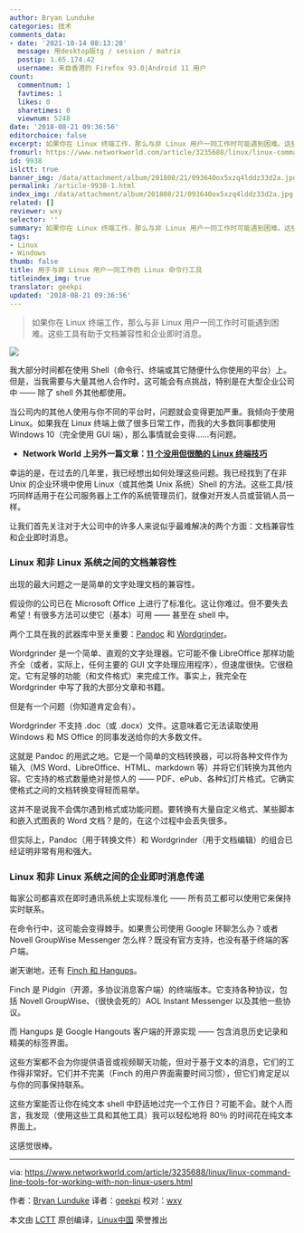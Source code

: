 ```yaml
---
author: Bryan Lunduke
categories: 技术
comments_data:
- date: '2021-10-14 08:13:28'
  message: 用desktop版tg / session / matrix
  postip: 1.65.174.42
  username: 来自香港的 Firefox 93.0|Android 11 用户
count:
  commentnum: 1
  favtimes: 1
  likes: 0
  sharetimes: 0
  viewnum: 5248
date: '2018-08-21 09:36:56'
editorchoice: false
excerpt: 如果你在 Linux 终端工作，那么与非 Linux 用户一同工作时可能遇到困难。这些工具有助于文档兼容性和企业即时消息。
fromurl: https://www.networkworld.com/article/3235688/linux/linux-command-line-tools-for-working-with-non-linux-users.html
id: 9938
islctt: true
banner_img: /data/attachment/album/201808/21/093640ox5xzq4lddz33d2a.jpg
permalink: /article-9938-1.html
index_img: /data/attachment/album/201808/21/093640ox5xzq4lddz33d2a.jpg.thumb.jpg
related: []
reviewer: wxy
selector: ''
summary: 如果你在 Linux 终端工作，那么与非 Linux 用户一同工作时可能遇到困难。这些工具有助于文档兼容性和企业即时消息。
tags:
- Linux
- Windows
thumb: false
title: 用于与非 Linux 用户一同工作的 Linux 命令行工具
titleindex_img: true
translator: geekpi
updated: '2018-08-21 09:36:56'
---
```



> 
> 如果你在 Linux 终端工作，那么与非 Linux 用户一同工作时可能遇到困难。这些工具有助于文档兼容性和企业即时消息。
> 
> 
> 


![](/data/attachment/album/201808/21/093640ox5xzq4lddz33d2a.jpg)


我大部分时间都在使用 Shell（命令行、终端或其它随便什么你使用的平台）上。但是，当我需要与大量其他人合作时，这可能会有点挑战，特别是在大型企业公司中 —— 除了 shell 外其他都使用。


当公司内的其他人使用与你不同的平台时，问题就会变得更加严重。我倾向于使用 Linux。如果我在 Linux 终端上做了很多日常工作，而我的大多数同事都使用 Windows 10（完全使用 GUI 端），那么事情就会变得……有问题。


* **Network World 上另外一篇文章：**[**11 个没用但很酷的 Linux 终端技巧**](http://www.networkworld.com/article/2926630/linux/11-pointless-but-awesome-linux-terminal-tricks.html#tk.nww-fsb)


幸运的是，在过去的几年里，我已经想出如何处理这些问题。我已经找到了在非 Unix 的企业环境中使用 Linux（或其他类 Unix 系统）Shell 的方法。这些工具/技巧同样适用于在公司服务器上工作的系统管理员们，就像对开发人员或营销人员一样。


让我们首先关注对于大公司中的许多人来说似乎最难解决的两个方面：文档兼容性和企业即时消息。


### Linux 和非 Linux 系统之间的文档兼容性


出现的最大问题之一是简单的文字处理文档的兼容性。


假设你的公司已在 Microsoft Office 上进行了标准化。这让你难过。但不要失去希望！有很多方法可以使它（基本）可用 —— 甚至在 shell 中。


两个工具在我的武器库中至关重要：[Pandoc](https://www.youtube.com/watch?v=BkTYHChkDoE) 和 [Wordgrinder](https://www.youtube.com/watch?v=WnMyamBgKFE)。


Wordgrinder 是一个简单、直观的文字处理器。它可能不像 LibreOffice 那样功能齐全（或者，实际上，任何主要的 GUI 文字处理应用程序），但速度很快。它很稳定。它有足够的功能（和文件格式）来完成工作。事实上，我完全在 Wordgrinder 中写了我的大部分文章和书籍。


但是有一个问题（你知道肯定会有）。


Wordgrinder 不支持 .doc（或 .docx）文件。这意味着它无法读取使用 Windows 和 MS Office 的同事发送给你的大多数文件。


这就是 Pandoc 的用武之地。它是一个简单的文档转换器，可以将各种文件作为输入（MS Word、LibreOffice、HTML、markdown 等）并将它们转换为其他内容。它支持的格式数量绝对是惊人的 —— PDF、ePub、各种幻灯片格式。它确实使格式之间的文档转换变得轻而易举。


这并不是说我不会偶尔遇到格式或功能问题。要转换有大量自定义格式、某些脚本和嵌入式图表的 Word 文档？是的，在这个过程中会丢失很多。


但实际上，Pandoc（用于转换文件）和 Wordgrinder（用于文档编辑）的组合已经证明非常有用和强大。


### Linux 和非 Linux 系统之间的企业即时消息传递


每家公司都喜欢在即时通讯系统上实现标准化 —— 所有员工都可以使用它来保持实时联系。


在命令行中，这可能会变得棘手。如果贵公司使用 Google 环聊怎么办？或者 Novell GroupWise Messenger 怎么样？既没有官方支持，也没有基于终端的客户端。


谢天谢地，还有 [Finch 和 Hangups](https://www.youtube.com/watch?v=19lbWnYOsTc)。


Finch 是 Pidgin（开源，多协议消息客户端）的终端版本。它支持各种协议，包括 Novell GroupWise、（很快会死的）AOL Instant Messenger 以及其他一些协议。


而 Hangups 是 Google Hangouts 客户端的开源实现 —— 包含消息历史记录和精美的标签界面。


这些方案都不会为你提供语音或视频聊天功能，但对于基于文本的消息，它们的工作得非常好。它们并不完美（Finch 的用户界面需要时间习惯），但它们肯定足以与你的同事保持联系。


这些方案能否让你在纯文本 shell 中舒适地过完一个工作日？可能不会。就个人而言，我发现（使用这些工具和其他工具）我可以轻松地将 80％ 的时间花在纯文本界面上。


这感觉很棒。




---


via: <https://www.networkworld.com/article/3235688/linux/linux-command-line-tools-for-working-with-non-linux-users.html>


作者：[Bryan Lunduke](https://www.networkworld.com/author/Bryan-Lunduke/) 译者：[geekpi](https://github.com/geekpi) 校对：[wxy](https://github.com/wxy)


本文由 [LCTT](https://github.com/LCTT/TranslateProject) 原创编译，[Linux中国](https://linux.cn/) 荣誉推出